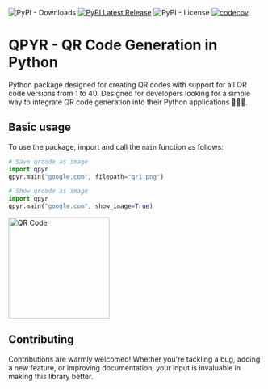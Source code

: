 ![PyPI - Downloads](https://img.shields.io/pypi/dm/qpyr)
[![PyPI Latest Release](https://img.shields.io/pypi/v/qpyr)](https://pypi.org/project/qpyr/)
![PyPI - License](https://img.shields.io/pypi/l/qpyr)
[![codecov](https://codecov.io/gh/sabih-h/qpyr/graph/badge.svg?token=YLOSBSXWJJ)](https://codecov.io/gh/sabih-h/qpyr)


# QPYR - QR Code Generation in Python
Python package designed for creating QR codes with support for all QR code versions from 1 to 40. Designed for developers looking for a simple way to integrate QR code generation into their Python applications 🚀🚀🚀.


## Basic usage
To use the package, import and call the `main` function as follows:

```python
# Save qrcode as image
import qpyr
qpyr.main("google.com", filepath="qr1.png")
```

```python
# Show qrcode as image
import qpyr
qpyr.main("google.com", show_image=True)
```

<img src="https://raw.githubusercontent.com/sabih-h/qpyr/cbeb109d266dea0e1052ab5fa720c4a2edbf1983/docs/static/qrcode-example.png" alt="QR Code" width="200" height="200"/>


## Contributing
Contributions are warmly welcomed! Whether you're tackling a bug, adding a new feature, or improving documentation, your input is invaluable in making this library better.
